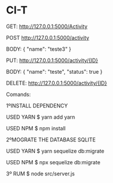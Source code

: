 # CI-T



GET:
http://127.0.0.1:5000/Activity

POST
http://127.0.0.1:5000/activity

BODY:
{
	"name": "teste3"
}

PUT:
http://127.0.0.1:5000/activity/{ID}

BODY:
{
	"name": "teste",
	"status": true
}

DELETE:
http://127.0.0.1:5000/activity/{ID}


Comands:

1ºINSTALL DEPENDENCY

USED YARN
$ yarn add yarn

USED NPM
$ npm install 


2ºMOGRATE THE DATABASE SQLITE


USED YARN
$ yarn sequelize db:migrate

USED NPM
$ npx sequelize db:migrate

3º RUM
$ node src/server.js


